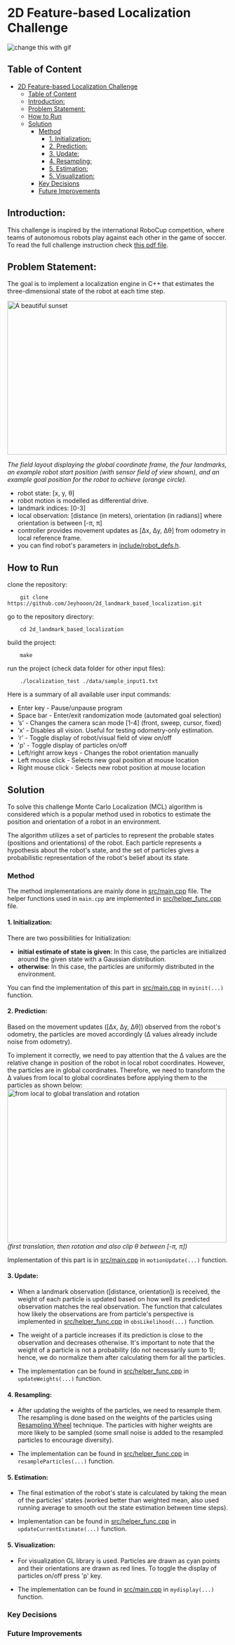 # 2D Feature-based Localization Challenge

![change this with gif](media/football.png)

## Table of Content
- [2D Feature-based Localization Challenge](#2d-feature-based-localization-challenge)
  - [Table of Content](#table-of-content)
  - [Introduction:](#introduction)
  - [Problem Statement:](#problem-statement)
  - [How to Run](#how-to-run)
  - [Solution](#solution)
    - [Method](#method)
      - [1. Initialization:](#1-initialization)
      - [2. Prediction:](#2-prediction)
      - [3. Update:](#3-update)
      - [4. Resampling:](#4-resampling)
      - [5. Estimation:](#5-estimation)
      - [5. Visualization:](#5-visualization)
    - [Key Decisions](#key-decisions)
    - [Future Improvements](#future-improvements)

## Introduction:
This challenge is inspired by the international RoboCup competition, where teams of autonomous robots play against each other in the game of soccer.
To read the full challenge instruction check [this pdf file](media/Localization_Challenge.pdf).

## Problem Statement:
The goal is to implement a localization engine in C++ that estimates the three-dimensional state of the robot at each time step.

<img src="media/football.png" alt="A beautiful sunset" width="500" height="350"/>

*The field layout displaying the global coordinate frame, the four landmarks, an example robot start position (with sensor field of view shown), and an example goal position for the robot to achieve (orange circle).*

* robot state: [x, y, &theta;]
* robot motion is modelled as differential drive.
* landmark indices: [0-3]
* local observation: [distance (in meters), orientation (in radians)] where orientation is between [-&pi;, &pi;]
* controller provides movement updates as [&Delta;x, &Delta;y, &Delta;&theta;] from odometry in local reference frame.
* you can find robot's parameters in [include/robot_defs.h](include/robot_defs.h).


## How to Run
clone the repository:
```
    git clone https://github.com/Jeyhooon/2d_landmark_based_localization.git
```
go to the repository directory:
```
    cd 2d_landmark_based_localization
```
build the project:
```
    make
```
run the project (check data folder for other input files):
```
    ./localization_test ./data/sample_input1.txt
```
Here is a summary of all available user input commands:
* Enter key - Pause/unpause program
* Space bar - Enter/exit randomization mode (automated goal selection)
* ’s’ - Changes the camera scan mode [1-4] (front, sweep, cursor, fixed)
* ’x’ - Disables all vision. Useful for testing odometry-only estimation.
* ’r’ - Toggle display of robot/visual field of view on/off
* 'p' - Toggle display of particles on/off
* Left/right arrow keys - Changes the robot orientation manually
* Left mouse click - Selects new goal position at mouse location
* Right mouse click - Selects new robot position at mouse location

## Solution
To solve this challenge Monte Carlo Localization (MCL) algorithm is considered which is a popular method used in robotics to estimate the position and orientation of a robot in an environment. 

The algorithm utilizes a set of particles to represent the probable states (positions and orientations) of the robot. Each particle represents a hypothesis about the robot's state, and the set of particles gives a probabilistic representation of the robot's belief about its state.
### Method
The method implementations are mainly done in [src/main.cpp](src/main.cpp) file. The helper functions used in ``main.cpp`` are implemented in [src/helper_func.cpp](src/helper_functions.cpp) file.
#### 1. Initialization:
There are two possibilities for Initialization:
* **initial estimate of state is given**: In this case, the particles are initialized around the given state with a Gaussian distribution.
* **otherwise**: In this case, the particles are uniformly distributed in the environment.
  
You can find the implementation of this part in [src/main.cpp](src/main.cpp) in `myinit(...)` function.

#### 2. Prediction:
Based on the movement updates ([&Delta;x, &Delta;y, &Delta;&theta;]) observed from the robot's odometry, the particles are moved accordingly (&Delta; values already include noise from odometry).

To implement it correctly, we need to pay attention that the &Delta; values are the relative change in position of the robot in local robot coordinates. However, the particles are in global coordinates. Therefore, we need to transform the &Delta; values from local to global coordinates before applying them to the particles as shown below:
<img src="media/Delta_Local_to_Global.jpeg" alt="from local to global translation and rotation" width="500" height="350"/>
*(first translation, then rotation and also clip &theta; between [-&pi;, &pi;])*

Implementation of this part is in [src/main.cpp](src/main.cpp) in `motionUpdate(...)` function.

#### 3. Update:
* When a landmark observation ([distance, orientation]) is received, the weight of each particle is updated based on how well its predicted observation matches the real observation. The function that calculates how likely the observations are from particle's perspective is implemented in [src/helper_func.cpp](src/helper_functions.cpp) in `obsLikelihood(...)` function.

* The weight of a particle increases if its prediction is close to the observation and decreases otherwise. It's important to note that the weight of a particle is not a probability (do not necessarily sum to 1); hence, we do normalize them after calculating them for all the particles. 
  
* The implementation can be found in [src/helper_func.cpp](src/helper_func.cpp) in `updateWeights(...)` function.

#### 4. Resampling:
* After updating the weights of the particles, we need to resample them. The resampling is done based on the weights of the particles using [Resampling Wheel](https://www.youtube.com/watch?v=wNQVo6uOgYA) technique. The particles with higher weights are more likely to be sampled (some small noise is added to the resampled particles to encourage diversity). 
  
* The implementation can be found in [src/helper_func.cpp](src/helper_func.cpp) in `resampleParticles(...)` function.

#### 5. Estimation:
* The final estimation of the robot's state is calculated by taking the mean of the particles' states (worked better than weighted mean, also used running average to smooth out the state estimation between time steps).
  
* Implementation can be found in [src/helper_func.cpp](src/helper_func.cpp) in `updateCurrentEstimate(...)` function.

#### 5. Visualization:
* For visualization GL library is used. Particles are drawn as cyan points and their orientations are drawn as red lines. To toggle the display of particles on/off press 'p' key.

* The implementation can be found in [src/main.cpp](src/main.cpp) in `mydisplay(...)` function.

### Key Decisions

### Future Improvements
